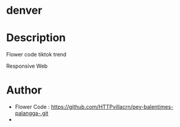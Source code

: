 # denver



# Description
Flower code tiktok trend 

Responsive Web

# Author
- Flower Code : https://github.com/HTTPvillacrn/pey-balentimes-palangga-.git
- 


